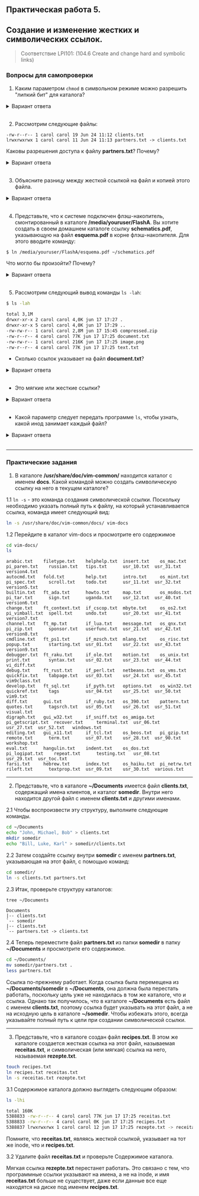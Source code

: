 ## Практическая работа 5. 
## Создание и изменение жестких и символических ссылок.

> Соответствие LPI101: (104.6 Create and change hard and symbolic links)

### Вопросы для самопроверки

1. Каким параметром `chmod` в символьном режиме можно разрешить "липкий бит" для каталога?
<details>
    <summary>Вариант ответа</summary>
    
Символом "липкого" бита в символьном режиме является `t`. Поскольку мы хотим включить (добавить) это разрешение для каталога, параметр должен быть `+t`.

</details>
<br>

2. Рассмотрим следующие файлы:
```console
-rw-r--r-- 1 carol carol 19 Jun 24 11:12 clients.txt
lrwxrwxrwx 1 carol carol 11 Jun 24 11:13 partners.txt -> clients.txt
```

Каковы разрешения доступа к файлу **partners.txt**? Почему?
<details>
    <summary>Вариант ответа</summary>
Разрешения доступа для **partners.txt** - `rw-r-r--`, поскольку ссылки всегда наследуют те же разрешения доступа, что и цель.
</details>
<br>

3. Объясните разницу между жесткой ссылкой на файл и копией этого файла.
<details>
    <summary>Вариант ответа</summary>
Жесткая ссылка - это просто другое название файла. Несмотря на то, что она выглядит как дубликат оригинального файла, для всех целей и ссылка, и оригинал - одно и то же, поскольку они указывают на одни и те же данные на диске. Изменения, внесенные в содержимое ссылки, будут отражены на оригинале, и наоборот. Копия - это совершенно независимая сущность, занимающая другое место на диске. Изменения, внесенные в копию, не отразятся на оригинале, и наоборот.
</details>
<br>

4. Представьте, что к системе подключен флэш-накопитель, смонтированный в каталоге **/media/youruser/FlashA**. Вы хотите создать в своем домашнем каталоге ссылку **schematics.pdf**, указывающую на файл **esquema.pdf** в корне флэш-накопителя. Для этого вводите команду:

```sh
$ ln /media/youruser/FlashA/esquema.pdf ~/schematics.pdf
```
Что могло бы произойти? Почему?
<details>
    <summary>Вариант ответа</summary>
Команда завершится неудачей. Сообщение об ошибке будет иметь вид 
```console
Invalid cross-device link
```
и причина будет понятна: жесткие ссылки не могут указывать на цель в другом разделе или устройстве. Единственный способ создать такую ссылку - использовать символическую или мягкую ссылку, добавив к команде `ln` параметр `-s`.
</details>
<br>


5. Рассмотрим следующий вывод команды `ls -lah`:

```sh
$ ls -lah

total 3,1M
drwxr-xr-x 2 carol carol 4,0K jun 17 17:27 .
drwxr-xr-x 5 carol carol 4,0K jun 17 17:29 ..
-rw-rw-r-- 1 carol carol 2,8M jun 17 15:45 compressed.zip
-rw-r--r-- 4 carol carol 77K jun 17 17:25 document.txt
-rw-rw-r-- 1 carol carol 216K jun 17 17:25 image.png
-rw-r--r-- 4 carol carol 77K jun 17 17:25 text.txt
```

- Сколько ссылок указывает на файл **document.txt**?
<details>
    <summary>Вариант ответа</summary>
Каждый файл начинается с количества ссылок, равного `1`. Поскольку количество ссылок на этот файл равно `4`, на него указывают три ссылки.
</details>
<br>

- Это мягкие или жесткие ссылки?
<details>
    <summary>Вариант ответа</summary>
Это жесткие ссылки, так как мягкие ссылки не увеличивают количество ссылок на файл.
</details>
<br>

- Какой параметр следует передать программе `ls`, чтобы узнать, какой инод занимает каждый файл?
<details>
    <summary>Вариант ответа</summary>
Параметром является `-i`. Инод будет показан в качестве первого столбца в выводе `ls`, как показано ниже:

```sh
$ ls -lahi

total 3,1M
5388773 drwxr-xr-x 2 carol carol 4,0K jun 17 17:27 .
5245554 drwxr-xr-x 5 carol carol 4,0K jun 17 17:29 ..
5388840 -rw-rw-r-- 1 carol carol 2,8M jun 17 15:45 compressed.zip
5388833 -rw-r--r-- 4 carol carol 77K jun 17 17:25 document.txt
5388837 -rw-rw-r-- 1 carol carol 216K jun 17 17:25 image.png
5388833 -rw-r--r-- 4 carol carol 77K jun 17 17:25 text.txt
```
</details>
<br>



---
### Практические задания
1. В каталоге **/usr/share/doc/vim-common/** находится каталог с именем **docs**. Какой командой можно создать символическую ссылку на него в текущем каталоге?

1.1 `ln -s` - это команда создания символической ссылки. Поскольку необходимо указать полный путь к файлу, на который устанавливается ссылка, команда имеет следующий вид:

```sh
ln -s /usr/share/doc/vim-common/docs/ vim-docs
```
1.2 Перейдите в каталог vim-docs и просмотрите его содержимое
```sh
cd vim-docs/
ls
```
```console
arabic.txt    filetype.txt    helphelp.txt  insert.txt    os_mac.txt        pi_paren.txt    russian.txt   tips.txt      usr_10.txt  usr_31.txt   version4.txt
autocmd.txt   fold.txt        help.txt      intro.txt     os_mint.txt       pi_spec.txt     scroll.txt    todo.txt      usr_11.txt  usr_32.txt   version5.txt
builtin.txt   ft_ada.txt      howto.txt     map.txt       os_msdos.txt      pi_tar.txt      sign.txt      uganda.txt    usr_12.txt  usr_40.txt   version6.txt
change.txt    ft_context.txt  if_cscop.txt  mbyte.txt     os_os2.txt        pi_vimball.txt  spell.txt     undo.txt      usr_20.txt  usr_41.txt   version7.txt
channel.txt   ft_mp.txt       if_lua.txt    message.txt   os_qnx.txt        pi_zip.txt      sponsor.txt   userfunc.txt  usr_21.txt  usr_42.txt   version8.txt
cmdline.txt   ft_ps1.txt      if_mzsch.txt  mlang.txt     os_risc.txt       popup.txt       starting.txt  usr_01.txt    usr_22.txt  usr_43.txt   version9.txt
debugger.txt  ft_raku.txt     if_ole.txt    motion.txt    os_unix.txt       print.txt       syntax.txt    usr_02.txt    usr_23.txt  usr_44.txt   vi_diff.txt
debug.txt     ft_rust.txt     if_perl.txt   netbeans.txt  os_vms.txt        quickfix.txt    tabpage.txt   usr_03.txt    usr_24.txt  usr_45.txt   vim9class.txt
develop.txt   ft_sql.txt      if_pyth.txt   options.txt   os_win32.txt      quickref.txt    tags          usr_04.txt    usr_25.txt  usr_50.txt   vim9.txt
diff.txt      gui.txt         if_ruby.txt   os_390.txt    pattern.txt       quotes.txt      tagsrch.txt   usr_05.txt    usr_26.txt  usr_51.txt   visual.txt
digraph.txt   gui_w32.txt     if_sniff.txt  os_amiga.txt  pi_getscript.txt  recover.txt     terminal.txt  usr_06.txt    usr_27.txt  usr_52.txt   windows.txt
editing.txt   gui_x11.txt     if_tcl.txt    os_beos.txt   pi_gzip.txt       remote.txt      term.txt      usr_07.txt    usr_28.txt  usr_90.txt   workshop.txt
eval.txt      hangulin.txt    indent.txt    os_dos.txt    pi_logipat.txt    repeat.txt      testing.txt   usr_08.txt    usr_29.txt  usr_toc.txt
farsi.txt     hebrew.txt      index.txt     os_haiku.txt  pi_netrw.txt      rileft.txt      textprop.txt  usr_09.txt    usr_30.txt  various.txt
```

---
2. Представьте, что в каталоге **~/Documents** имеется файл **clients.txt**, содержащий имена клиентов, и каталог **somedir**. Внутри него находится другой файл с именем **clients.txt** и другими именами. 

2.1 Чтобы воспроизвести эту структуру, выполните следующие команды.

```sh
cd ~/Documents
echo "John, Michael, Bob" > clients.txt
mkdir somedir
echo "Bill, Luke, Karl" > somedir/clients.txt
```

2.2 Затем создайте ссылку внутри **somedir** с именем **partners.txt**, указывающая на этот файл, с помощью команд:

```sh
cd somedir/
ln -s clients.txt partners.txt
```

2.3 Итак, проверьте структуру каталогов:
```sh
tree ~/Documents
```
```console
Documents
|-- clients.txt
`-- somedir
|-- clients.txt
`-- partners.txt -> clients.txt
```

2.4 Теперь переместите файл **partners.txt** из папки **somedir** в папку **~/Documents** и просмотрите его содержимое.

```sh
cd ~/Documents/
mv somedir/partners.txt .
less partners.txt
```

Ссылка по-прежнему работает.
Когда ссылка была перемещена из **~/Documents/somedir** в **~/Documents**, она должна была перестать работать, поскольку цель уже не находилась в том же каталоге, что и ссылка. Однако так получилось, что в каталоге **~/Documents** есть файл с именем **clients.txt**, поэтому ссылка будет указывать на этот файл, а не на исходную цель в каталоге **~/somedir**. Чтобы избежать этого, всегда указывайте полный путь к цели при создании символической ссылки.


---
3. Представьте, что в каталоге создан файл **recipes.txt**. В этом же каталоге создается жесткая ссылка на этот файл, называемая **receitas.txt**, и символическая (или мягкая) ссылка на него, называемая **rezepte.txt**.
```sh
touch recipes.txt
ln recipes.txt receitas.txt
ln -s receitas.txt rezepte.txt
```

3.1 Содержимое каталога должно выглядеть следующим образом:
```sh
ls -lhi

total 160K
5388833 -rw-r--r-- 4 carol carol 77K jun 17 17:25 receitas.txt
5388833 -rw-r--r-- 4 carol carol 0K jun 17 17:25 recipes.txt
5388837 lrwxrwxrwx 1 carol carol 12 jun 17 17:25 rezepte.txt -> receitas.txt
```
Помните, что **receitas.txt**, являясь жесткой ссылкой, указывает на тот же inode, что и **recipes.txt**.

3.2 Удалите файл **receitas.txt** и проверьте Содержимое каталога.

Мягкая ссылка **rezepte.txt** перестанет работать. Это связано с тем, что программные ссылки указывают на имена, а не на inode, и имя **receitas.txt** больше не существует, даже если данные все еще находятся на диске под именем **recipes.txt**.
